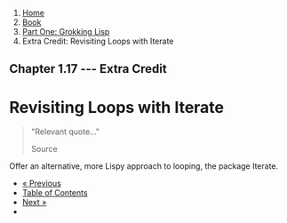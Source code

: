 <ol class="breadcrumb">
  <li><a href="/">Home</a></li>
  <li><a href="/book/">Book</a></li>
  <li><a href="/book/1-0-0-overview/">Part One: Grokking Lisp</a></li>
  <li class="active">Extra Credit: Revisiting Loops with Iterate</li>
</ol>

## Chapter 1.17 --- Extra Credit

# Revisiting Loops with Iterate

> "Relevant quote..."
> <footer>Source</footer>

Offer an alternative, more Lispy approach to looping, the package Iterate.

<ul class="pager">
  <li class="previous"><a href="/book/1-16-0-map-loop/">&laquo; Previous</a></li>
  <li><a href="/book/">Table of Contents</a></li>
  <li class="next"><a href="/book/1-18-0-format/">Next &raquo;</a><li>
</ul>
